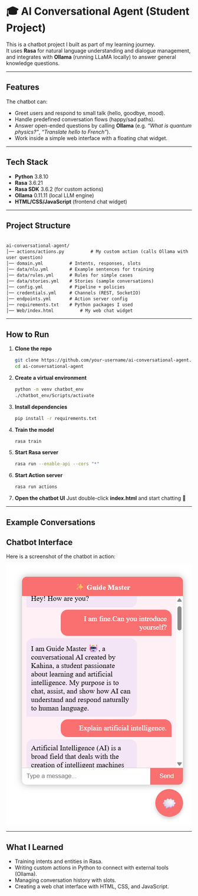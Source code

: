 # 🎓 AI Conversational Agent (Student Project)

This is a chatbot project I built as part of my learning journey.  
It uses **Rasa** for natural language understanding and dialogue management, and integrates with **Ollama** (running LLaMA locally) to answer general knowledge questions.

---

##  Features

The chatbot can:
- Greet users and respond to small talk (hello, goodbye, mood).
- Handle predefined conversation flows (happy/sad paths).
- Answer open-ended questions by calling **Ollama** (e.g. *“What is quantum physics?”*, *“Translate hello to French”*).
- Work inside a simple web interface with a floating chat widget.

---

##  Tech Stack

- **Python** 3.8.10  
- **Rasa** 3.6.21
- **Rasa SDK** 3.6.2 (for custom actions)  
- **Ollama** 0.11.11 (local LLM engine)  
- **HTML/CSS/JavaScript** (frontend chat widget)  

---

##  Project Structure

```

ai-conversational-agent/
│── actions/actions.py          # My custom action (calls Ollama with user question)
│── domain.yml          # Intents, responses, slots
│── data/nlu.yml        # Example sentences for training
│── data/rules.yml      # Rules for simple cases
│── data/stories.yml    # Stories (sample conversations)
│── config.yml          # Pipeline + policies
│── credentials.yml     # Channels (REST, SocketIO)
│── endpoints.yml       # Action server config
│── requirements.txt    # Python packages I used
│── Web/index.html          # My web chat widget

````

---

##  How to Run

1. **Clone the repo**

   ```bash
   git clone https://github.com/your-username/ai-conversational-agent.git
   cd ai-conversational-agent
   ```

2. **Create a virtual environment**

   ```bash
   python -m venv chatbot_env
   ./chatbot_env/Scripts/activate   

   ```

3. **Install dependencies**

   ```bash
   pip install -r requirements.txt
   ```

4. **Train the model**

   ```bash
   rasa train
   ```

5. **Start Rasa server**

   ```bash
   rasa run --enable-api --cors "*"
   ```

6. **Start Action server**

   ```bash
   rasa run actions
   ```

7. **Open the chatbot UI**
   Just double-click **index.html** and start chatting 🎉

---

##  Example Conversations

## Chatbot Interface

Here is a screenshot of the chatbot in action:

![Chatbot Screenshot](Images\Screenshot1.png)


---

##  What I Learned

* Training intents and entities in Rasa.
* Writing custom actions in Python to connect with external tools (Ollama).
* Managing conversation history with slots.
* Creating a web chat interface with HTML, CSS, and JavaScript.



